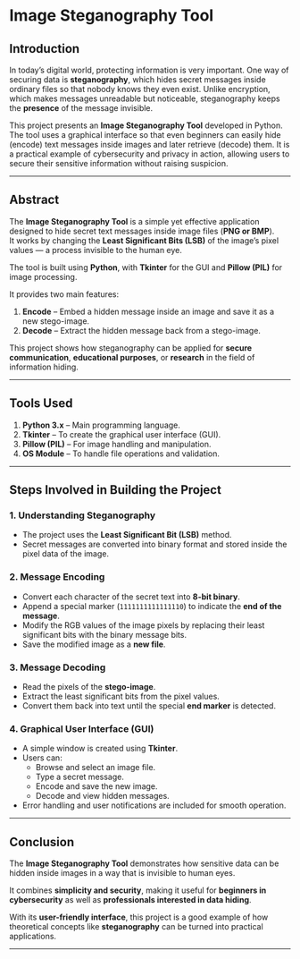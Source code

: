 #  Image Steganography Tool

##  Introduction
In today’s digital world, protecting information is very important. One way of securing data is **steganography**, which hides secret messages inside ordinary files so that nobody knows they even exist. Unlike encryption, which makes messages unreadable but noticeable, steganography keeps the **presence** of the message invisible.  

This project presents an **Image Steganography Tool** developed in Python. The tool uses a graphical interface so that even beginners can easily hide (encode) text messages inside images and later retrieve (decode) them. It is a practical example of cybersecurity and privacy in action, allowing users to secure their sensitive information without raising suspicion.  

---

## Abstract
The **Image Steganography Tool** is a simple yet effective application designed to hide secret text messages inside image files (**PNG or BMP**).  
It works by changing the **Least Significant Bits (LSB)** of the image’s pixel values — a process invisible to the human eye.  

The tool is built using **Python**, with **Tkinter** for the GUI and **Pillow (PIL)** for image processing.  

It provides two main features:  
1. **Encode** – Embed a hidden message inside an image and save it as a new stego-image.  
2. **Decode** – Extract the hidden message back from a stego-image.  

This project shows how steganography can be applied for **secure communication**, **educational purposes**, or **research** in the field of information hiding.  

---

##  Tools Used
1. **Python 3.x** – Main programming language.  
2. **Tkinter** – To create the graphical user interface (GUI).  
3. **Pillow (PIL)** – For image handling and manipulation.  
4. **OS Module** – To handle file operations and validation.  

---

##  Steps Involved in Building the Project

### 1. Understanding Steganography
- The project uses the **Least Significant Bit (LSB)** method.  
- Secret messages are converted into binary format and stored inside the pixel data of the image.  

### 2. Message Encoding
- Convert each character of the secret text into **8-bit binary**.  
- Append a special marker (`1111111111111110`) to indicate the **end of the message**.  
- Modify the RGB values of the image pixels by replacing their least significant bits with the binary message bits.  
- Save the modified image as a **new file**.  

### 3. Message Decoding
- Read the pixels of the **stego-image**.  
- Extract the least significant bits from the pixel values.  
- Convert them back into text until the special **end marker** is detected.  

### 4. Graphical User Interface (GUI)
- A simple window is created using **Tkinter**.  
- Users can:  
  - Browse and select an image file.  
  - Type a secret message.  
  - Encode and save the new image.  
  - Decode and view hidden messages.  
- Error handling and user notifications are included for smooth operation.  

---

##  Conclusion
The **Image Steganography Tool** demonstrates how sensitive data can be hidden inside images in a way that is invisible to human eyes.  

It combines **simplicity and security**, making it useful for **beginners in cybersecurity** as well as **professionals interested in data hiding**.  

With its **user-friendly interface**, this project is a good example of how theoretical concepts like **steganography** can be turned into practical applications.  

---
